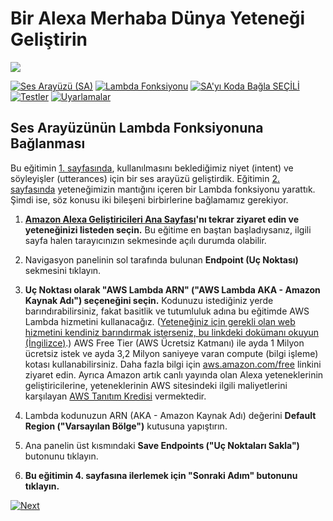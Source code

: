 # Bir Alexa Merhaba Dünya Yeteneği Geliştirin
<img src="https://m.media-amazon.com/images/G/01/mobile-apps/dex/alexa/alexa-skills-kit/tutorials/quiz-game/header._TTH_.png" />

[![Ses Arayüzü (SA)](https://user-images.githubusercontent.com/6242253/49790785-1f51f800-fd40-11e8-9f61-5adad636aa37.png)](./1-voice-user-interface.md)
[![Lambda Fonksiyonu](https://user-images.githubusercontent.com/6242253/49790804-2973f680-fd40-11e8-8932-fe79a3bff929.png)](./2-lambda-function.md)
[![SA'yı Koda Bağla SEÇİLİ](https://user-images.githubusercontent.com/6242253/49790813-2ed14100-fd40-11e8-8f74-9f98ad6ab544.png)](./3-connect-vui-to-code.md)
[![Testler](https://user-images.githubusercontent.com/6242253/49797809-a065bb00-fd51-11e8-8ebc-c1d210e888f6.png)](./4-testing.md)
[![Uyarlamalar](https://user-images.githubusercontent.com/6242253/49790859-43add480-fd40-11e8-87e5-2daea3d4f005.png)](./5-next-steps.md)

## Ses Arayüzünün Lambda Fonksiyonuna Bağlanması

Bu eğitimin [1. sayfasında](./1-voice-user-interface.md), kullanılmasını beklediğimiz niyet (intent) ve söyleyişler (utterances) için bir ses arayüzü geliştirdik.  Eğitimin [2. sayfasında](./2-lambda-function.md) yeteneğimizin mantığını içeren bir Lambda fonksiyonu yarattık.  Şimdi ise, söz konusu iki bileşeni birbirlerine bağlamamız gerekiyor.

1.  **[Amazon Alexa Geliştiricileri Ana Sayfası](https://developer.amazon.com/alexa/console/ask?&sc_category=Owned&sc_channel=RD&sc_campaign=Evangelism2018&sc_publisher=github&sc_content=Survey&sc_detail=hello-world-nodejs-V2_GUI-3&sc_funnel=Convert&sc_country=WW&sc_medium=Owned_RD_Evangelism2018_github_Survey_hello-world-nodejs-V2_GUI-3_Convert_WW_beginnersdevs&sc_segment=beginnersdevs)'nı tekrar ziyaret edin ve yeteneğinizi listeden seçin.** Bu eğitime en baştan başladıysanız, ilgili sayfa halen tarayıcınızın sekmesinde açılı durumda olabilir.

2. Navigasyon panelinin sol tarafında bulunan **Endpoint (Uç Noktası)** sekmesini tıklayın.

3.  **Uç Noktası olarak "AWS Lambda ARN" ("AWS Lambda AKA - Amazon Kaynak Adı") seçeneğini seçin.**  Kodunuzu istediğiniz yerde barındırabilirsiniz, fakat basitlik ve tutumluluk adına bu eğitimde AWS Lambda hizmetini kullanacağız. ([Yeteneğiniz için gerekli olan web hizmetini kendiniz barındırmak isterseniz, bu linkdeki dokümanı okuyun (İngilizce)](https://developer.amazon.com/public/solutions/alexa/alexa-skills-kit/docs/developing-an-alexa-skill-as-a-web-service?&sc_category=Owned&sc_channel=RD&sc_campaign=Evangelism2018&sc_publisher=github&sc_content=Survey&sc_detail=hello-world-nodejs-V2_GUI-3&sc_funnel=Convert&sc_country=WW&sc_medium=Owned_RD_Evangelism2018_github_Survey_hello-world-nodejs-V2_GUI-3_Convert_WW_beginnersdevs&sc_segment=beginnersdevs).)  AWS Free Tier (AWS Ücretsiz Katmanı) ile ayda 1 Milyon ücretsiz istek ve ayda 3,2 Milyon saniyeye varan compute (bilgi işleme) kotası kullanabilirsiniz. Daha fazla bilgi için [aws.amazon.com/free](https://aws.amazon.com/free/) linkini ziyaret edin. Ayrıca Amazon artık canlı yayında olan Alexa yeteneklerinin geliştiricilerine, yeteneklerinin AWS sitesindeki ilgili maliyetlerini karşılayan 
[AWS Tanıtım Kredisi](https://developer.amazon.com/alexa-skills-kit/alexa-aws-credits?&sc_category=Owned&sc_channel=RD&sc_campaign=Evangelism2018&sc_publisher=github&sc_content=Survey&sc_detail=hello-world-nodejs-V2_GUI-3&sc_funnel=Convert&sc_country=WW&sc_medium=Owned_RD_Evangelism2018_github_Survey_hello-world-nodejs-V2_GUI-3_Convert_WW_beginnersdevs&sc_segment=beginnersdevs) vermektedir.

4.  Lambda kodunuzun ARN (AKA - Amazon Kaynak Adı) değerini **Default Region ("Varsayılan Bölge")** kutusuna yapıştırın.

5. Ana panelin üst kısmındaki **Save Endpoints ("Uç Noktaları Sakla")** butonunu tıklayın.

6. **Bu eğitimin 4. sayfasına ilerlemek için "Sonraki Adım" butonunu tıklayın.**

[![Next](https://user-images.githubusercontent.com/6242253/49817100-6c55be80-fd80-11e8-9ce6-9ff633e67c70.png)](./4-testing.md)
